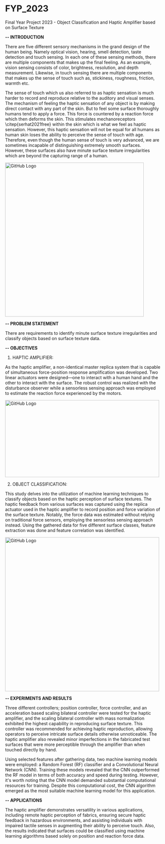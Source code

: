 # FYP_2023
Final Year Project 2023 - Object Classification and Haptic Amplifier based on Surface Texture

**-- INTRODUCTION**

There are five different sensory mechanisms in the grand design of the human being. Namely optical vision, hearing, smell detection, taste detection and touch sensing. In each one of these sensing methods, there are multiple components that makes up the final feeling. As an example, vision sensing consists of color, brightness, resolution, and depth measurement. Likewise, in touch sensing there are multiple components that makes up the sense of touch such as, stickiness, roughness, friction, warmth etc. 

The sense of touch  which us also referred to as haptic sensation is much harder to record and reproduce relative to the auditory and visual senses. The mechanism of feeling the haptic sensation of any object is by making direct contact with any part of the skin. But to feel some surface thoroughly humans tend to apply a force. This force is countered by a reaction force which then deforms the skin. This stimulates mechanoreceptors \citep{serhat2021free} within the skin which is what we feel as haptic sensation. However, this haptic sensation will not be equal for all humans as human skin loses the ability to perceive the sense of touch with age. Therefore, even though the human sense of touch is very advanced, we are sometimes incapable of distinguishing extremely smooth surfaces. However, these surfaces also have minute surface texture irregularities which are beyond the capturing range of a human.

<img src="https://user-images.githubusercontent.com/111507682/268958278-02fb806a-402a-45e4-94f9-3619df62773e.png" alt="GitHub Logo" width="450" height="500">


**-- PROBLEM STATEMENT**

There are requirements to identify minute surface texture irregularities and classify objects based on surface texture data. 


**-- OBJECTIVES**

1. HAPTIC AMPLIFIER:

As the haptic amplifier, a non-identical master replica system that is capable of simultaneous force-position response amplification was developed. Two linear actuators were designed—one to interact with a human hand and the other to interact with the surface. The robust control was realized with the disturbance observer while a sensorless sensing approach was employed to estimate the reaction force experienced by the motors.

<img src="https://user-images.githubusercontent.com/111507682/268957386-f285f55e-6015-413b-a753-3baadba2d105.png" alt="GitHub Logo" width="500" height="250">

2. OBJECT CLASSIFICATION:

This study delves into the utilization of machine learning techniques to classify objects based on the haptic perception of surface textures. The haptic feedback from various surfaces was captured using the replica actuator used in the haptic amplifier to record position and force variation of the surface texture. Notably, the force data was estimated without relying on traditional force sensors, employing the sensorless sensing approach instead. Using the gathered data for five different surface classes, feature extraction was done and feature correlation was identified.

<img src="https://user-images.githubusercontent.com/111507682/268955402-4af6e72a-96f6-4cc1-ac6e-0b8a63c2dd85.png" alt="GitHub Logo" width="500" height="500">



**-- EXPERIMENTS AND RESULTS**

Three different controllers; position controller, force controller, and an acceleration based scaling bilateral controller were tested for the haptic amplifier, and the scaling bilateral controller with mass normalization exhibited the highest capability in reproducing surface texture. This controller was recommended for achieving haptic reproduction, allowing operators to perceive intricate surface details otherwise unnoticeable. The haptic amplifier also revealed minor imperfections in the fabricated test surfaces that were more perceptible through the amplifier than when touched directly by hand.

Using selected features after gathering data, two machine learning models were employed: a Random Forest (RF) classifier and a Convolutional Neural Network (CNN). Training these models revealed that the CNN outperformed the RF model in terms of both accuracy and speed during testing. However, it's worth noting that the CNN model demanded substantial computational resources for training. Despite this computational cost, the CNN algorithm emerged as the most suitable machine learning model for this application.


**-- APPLICATIONS**

The haptic amplifier demonstrates versatility in various applications, including remote haptic perception of fabrics, ensuring secure haptic feedback in hazardous environments, and assisting individuals with impaired tactile senses in augmenting their ability to perceive touch. Also, the results indicated that surfaces could be classified using machine learning algorithms based solely on position and reaction force data. 





